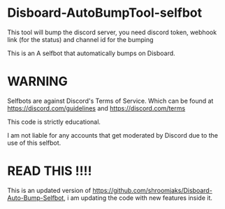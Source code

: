 # Disboard-AutoBumpTool-selfbot
This tool will bump the discord server, you need discord token, webhook link (for the status) and channel id for the bumping

This is an A selfbot that automatically bumps on Disboard.

# WARNING

Selfbots are against Discord's Terms of Service. Which can be found at https://discord.com/guidelines and https://discord.com/terms

This code is strictly educational.

I am not liable for any accounts that get moderated by Discord due to the use of this selfbot.

# READ THIS !!!!


This is an updated version of https://github.com/shroomjaks/Disboard-Auto-Bump-Selfbot, i am updating the code with new features inside it.
